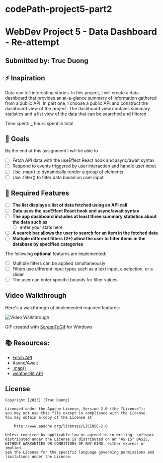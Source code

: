 # codePath-project5-part2
# WebDev Project 5 - Data Dashboard - Re-attempt

## Submitted by: **Truc Duong**

## ⚡️ Inspiration 
Data can tell interesting stories. In this project, I will create a data dashboard that provides an at-a-glance summary of information gathered from a public API.
In part one, I choose a public API and construct the dashboard view of the project. The dashboard view contains summary statistics and a list view of the data that can be searched and filtered.

Time spent: **_** hours spent in total

## 🎯 Goals
By the end of this assignment I will be able to
- [ ] Fetch API data with the useEffect React hook and async/await syntax
- [ ] Respond to events triggered by user interaction and handle user input
- [ ] Use .map() to dynamically render a group of elements
- [ ] Use .filter() to filter data based on user input

## 👀 Required Features

- [ ] **The list displays a list of data fetched using an API call**
- [ ] **Data uses the useEffect React hook and async/await syntax**
- [ ] **The app dashboard includes at least three summary statistics about the data such as**
  - [ ] enter your stats here
- [ ] **A search bar allows the user to search for an item in the fetched data**
- [ ] **Multiple different filters (2+) allow the user to filter items in the database by specified categories**

The following **optional** features are implemented:

- [ ] Multiple filters can be applied simultaneously
- [ ] Filters use different input types such as a text input, a selection, or a slider
- [ ] The user can enter specific bounds for filter values

## Video Walkthrough

Here's a walkthrough of implemented required features:

<img src='' title='Video Walkthrough' width='' alt='Video Walkthrough' />

<!-- Replace this with whatever GIF tool you used! -->
GIF created with [ScreenToGif](https://www.screentogif.com/) for Windows
<!-- Recommended tools:
[Kap](https://getkap.co/) for macOS
[ScreenToGif](https://www.screentogif.com/) for Windows
[peek](https://github.com/phw/peek) for Linux. -->

## 📚 Resources:
- [Fetch API](https://developer.mozilla.org/en-US/docs/Web/API/Fetch_API/Using_Fetch)
- [Async/Await](https://javascript.info/async-await) 
- [.map()](https://developer.mozilla.org/en-US/docs/Web/JavaScript/Reference/Global_Objects/Array/map)
- [weatherBit API](https://www.weatherbit.io/api)

## License

    Copyright [2023] [Truc Duong]

    Licensed under the Apache License, Version 2.0 (the "License");
    you may not use this file except in compliance with the License.
    You may obtain a copy of the License at

        http://www.apache.org/licenses/LICENSE-2.0

    Unless required by applicable law or agreed to in writing, software
    distributed under the License is distributed on an "AS IS" BASIS,
    WITHOUT WARRANTIES OR CONDITIONS OF ANY KIND, either express or implied.
    See the License for the specific language governing permissions and
    limitations under the License.
